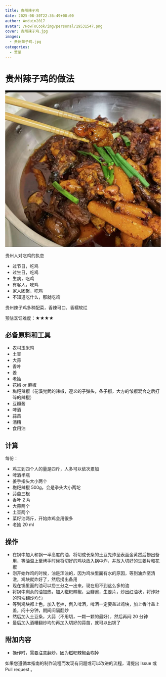 ```yaml
---
title: 贵州辣子鸡
date: 2025-08-30T22:36:49+08:00
author: Anduin2017
avatar: /HowToCook/img/personal/19531547.png
cover: 贵州辣子鸡.jpg
images:
  - 贵州辣子鸡.jpg
categories:
  - 荤菜
---
```


# 贵州辣子鸡的做法

![贵州辣子鸡](./贵州辣子鸡.jpg)

贵州人对吃鸡的执恋

* 过节日，吃鸡
* 过生日，吃鸡
* 生病，吃鸡
* 有客人，吃鸡
* 家人团聚，吃鸡
* 不知道吃什么，那就吃鸡

贵州辣子鸡多种配菜，香辣可口，香糯软烂

预估烹饪难度：★★★★

## 必备原料和工具

- 农村玉米鸡
- 土豆
- 大蒜
- 香叶
- 姜
- 老抽
- 花椒 or 麻椒
- 糍粑辣椒（花溪党武的辣椒，遵义的子弹头，条子椒，大方的皱椒混合之后打碎的辣椒）
- 豆瓣酱
- 啤酒
- 蒜苗
- 酒糟
- 食用油

## 计算

每份：

- 鸡三到四个人的量是四斤，人多可以依次累加
- 啤酒半瓶
- 姜手指头大小两个
- 糍粑辣椒 500g，会是拳头大小两坨
- 蒜苗三根
- 香叶 2 片
- 大蒜两个
- 土豆两个
- 菜籽油两斤，开始炸鸡会用很多
- 老抽 20 ml

## 操作

- 在锅中加入和锅一半高度的油，将切成长条的土豆先炸至表面金黄然后捞出备用，等油温上至烤手时候将切好的鸡块放入锅中炸，并放入切好的生姜片和花椒
- 刚开始炸鸡的时候，油是浑浊的，因为鸡块里面有水的原因，等到油炸至清澈，鸡块就炸好了，然后捞出备用
- 现在锅里面的油可以捞三分之一出来，现在用不到这么多的油
- 将锅中剩余的油加热，加入糍粑辣椒，豆瓣酱，生姜片，炒出红油状，将炸好的鸡块翻炒均匀
- 等到鸡块都上色，加入老抽，倒入啤酒，啤酒一定要盖过鸡块，加上香叶盖上盖，闷十分钟，期间间隔翻炒
- 然后加入土豆条，大蒜（不用切，一颗一颗的最好），然后再闷 20 分钟
- 最后加入酒糟翻炒均匀再加入切好的蒜苗，就可以出锅了

## 附加内容

- 操作时，需要注意翻炒，因为糍粑辣椒会糊掉

如果您遵循本指南的制作流程而发现有问题或可以改进的流程，请提出 Issue 或 Pull request 。
